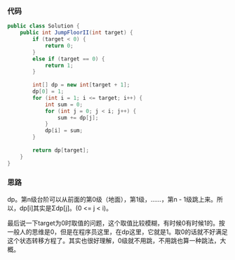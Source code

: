 ### 代码

``` java
public class Solution {
    public int JumpFloorII(int target) {
        if (target < 0) {
            return 0;
        }
        else if (target == 0) {
            return 1;
        }
        
        int[] dp = new int[target + 1];
        dp[0] = 1;
        for (int i = 1; i <= target; i++) {
            int sum = 0;
            for (int j = 0; j < i; j++) {
                sum += dp[j];
            }
            dp[i] = sum;
        }
        
        return dp[target];
    }
}
```



### 思路

dp。第n级台阶可以从前面的第0级（地面），第1级，......，第n - 1级跳上来。所以，dp[i]其实是Σdp[j]。(0 <= j < i)。

最后说一下target为0时取值的问题，这个取值比较模糊，有时候0有时候1的。按一般人的思维是0，但是在程序员这里，在dp这里，它就是1。取0的话就不好满足这个状态转移方程了。其实也很好理解，0级就不用跳，不用跳也算一种跳法，大概。
